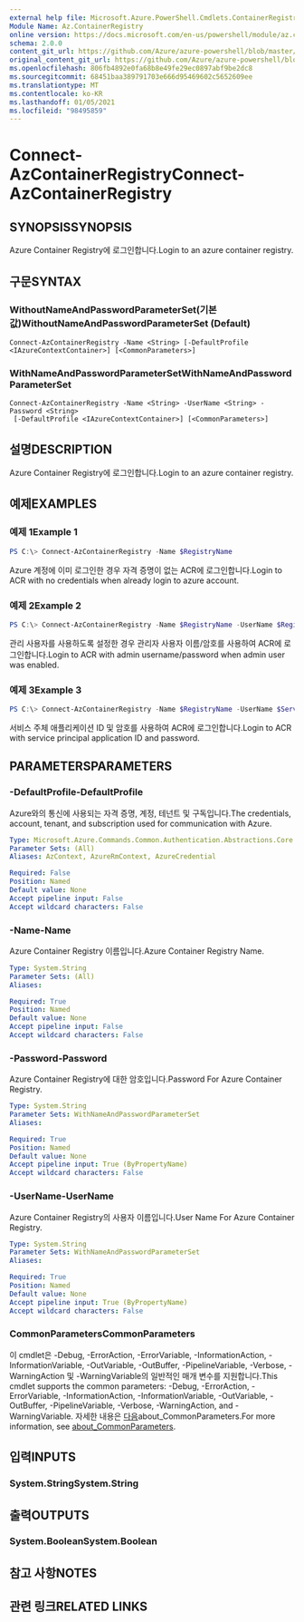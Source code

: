 ```yaml
---
external help file: Microsoft.Azure.PowerShell.Cmdlets.ContainerRegistry.dll-Help.xml
Module Name: Az.ContainerRegistry
online version: https://docs.microsoft.com/en-us/powershell/module/az.containerregistry/connect-azcontainerregistry
schema: 2.0.0
content_git_url: https://github.com/Azure/azure-powershell/blob/master/src/ContainerRegistry/ContainerRegistry/help/Connect-AzContainerRegistry.md
original_content_git_url: https://github.com/Azure/azure-powershell/blob/master/src/ContainerRegistry/ContainerRegistry/help/Connect-AzContainerRegistry.md
ms.openlocfilehash: 806fb4892e0fa68b8e49fe29ec0897abf9be2dc8
ms.sourcegitcommit: 68451baa389791703e666d95469602c5652609ee
ms.translationtype: MT
ms.contentlocale: ko-KR
ms.lasthandoff: 01/05/2021
ms.locfileid: "98495859"
---
```

# <span data-ttu-id="9aae0-101">Connect-AzContainerRegistry</span><span class="sxs-lookup"><span data-stu-id="9aae0-101">Connect-AzContainerRegistry</span></span>

## <span data-ttu-id="9aae0-102">SYNOPSIS</span><span class="sxs-lookup"><span data-stu-id="9aae0-102">SYNOPSIS</span></span>
<span data-ttu-id="9aae0-103">Azure Container Registry에 로그인합니다.</span><span class="sxs-lookup"><span data-stu-id="9aae0-103">Login to an azure container registry.</span></span>

## <span data-ttu-id="9aae0-104">구문</span><span class="sxs-lookup"><span data-stu-id="9aae0-104">SYNTAX</span></span>

### <span data-ttu-id="9aae0-105">WithoutNameAndPasswordParameterSet(기본값)</span><span class="sxs-lookup"><span data-stu-id="9aae0-105">WithoutNameAndPasswordParameterSet (Default)</span></span>
```
Connect-AzContainerRegistry -Name <String> [-DefaultProfile <IAzureContextContainer>] [<CommonParameters>]
```

### <span data-ttu-id="9aae0-106">WithNameAndPasswordParameterSet</span><span class="sxs-lookup"><span data-stu-id="9aae0-106">WithNameAndPasswordParameterSet</span></span>
```
Connect-AzContainerRegistry -Name <String> -UserName <String> -Password <String>
 [-DefaultProfile <IAzureContextContainer>] [<CommonParameters>]
```

## <span data-ttu-id="9aae0-107">설명</span><span class="sxs-lookup"><span data-stu-id="9aae0-107">DESCRIPTION</span></span>
<span data-ttu-id="9aae0-108">Azure Container Registry에 로그인합니다.</span><span class="sxs-lookup"><span data-stu-id="9aae0-108">Login to an azure container registry.</span></span>

## <span data-ttu-id="9aae0-109">예제</span><span class="sxs-lookup"><span data-stu-id="9aae0-109">EXAMPLES</span></span>

### <span data-ttu-id="9aae0-110">예제 1</span><span class="sxs-lookup"><span data-stu-id="9aae0-110">Example 1</span></span>
```powershell
PS C:\> Connect-AzContainerRegistry -Name $RegistryName
```

<span data-ttu-id="9aae0-111">Azure 계정에 이미 로그인한 경우 자격 증명이 없는 ACR에 로그인합니다.</span><span class="sxs-lookup"><span data-stu-id="9aae0-111">Login to ACR with no credentials when already login to azure account.</span></span>

### <span data-ttu-id="9aae0-112">예제 2</span><span class="sxs-lookup"><span data-stu-id="9aae0-112">Example 2</span></span>
```powershell
PS C:\> Connect-AzContainerRegistry -Name $RegistryName -UserName $RegistryName -Password $AdminPassWord
```

<span data-ttu-id="9aae0-113">관리 사용자를 사용하도록 설정한 경우 관리자 사용자 이름/암호를 사용하여 ACR에 로그인합니다.</span><span class="sxs-lookup"><span data-stu-id="9aae0-113">Login to ACR with admin username/password when admin user was enabled.</span></span>

### <span data-ttu-id="9aae0-114">예제 3</span><span class="sxs-lookup"><span data-stu-id="9aae0-114">Example 3</span></span>
```powershell
PS C:\> Connect-AzContainerRegistry -Name $RegistryName -UserName $ServicePrincipal -Password $ServicePrincipalPassword
```

<span data-ttu-id="9aae0-115">서비스 주체 애플리케이션 ID 및 암호를 사용하여 ACR에 로그인합니다.</span><span class="sxs-lookup"><span data-stu-id="9aae0-115">Login to ACR with service principal application ID and password.</span></span>

## <span data-ttu-id="9aae0-116">PARAMETERS</span><span class="sxs-lookup"><span data-stu-id="9aae0-116">PARAMETERS</span></span>

### <span data-ttu-id="9aae0-117">-DefaultProfile</span><span class="sxs-lookup"><span data-stu-id="9aae0-117">-DefaultProfile</span></span>
<span data-ttu-id="9aae0-118">Azure와의 통신에 사용되는 자격 증명, 계정, 테넌트 및 구독입니다.</span><span class="sxs-lookup"><span data-stu-id="9aae0-118">The credentials, account, tenant, and subscription used for communication with Azure.</span></span>

```yaml
Type: Microsoft.Azure.Commands.Common.Authentication.Abstractions.Core.IAzureContextContainer
Parameter Sets: (All)
Aliases: AzContext, AzureRmContext, AzureCredential

Required: False
Position: Named
Default value: None
Accept pipeline input: False
Accept wildcard characters: False
```

### <span data-ttu-id="9aae0-119">-Name</span><span class="sxs-lookup"><span data-stu-id="9aae0-119">-Name</span></span>
<span data-ttu-id="9aae0-120">Azure Container Registry 이름입니다.</span><span class="sxs-lookup"><span data-stu-id="9aae0-120">Azure Container Registry Name.</span></span>

```yaml
Type: System.String
Parameter Sets: (All)
Aliases:

Required: True
Position: Named
Default value: None
Accept pipeline input: False
Accept wildcard characters: False
```

### <span data-ttu-id="9aae0-121">-Password</span><span class="sxs-lookup"><span data-stu-id="9aae0-121">-Password</span></span>
<span data-ttu-id="9aae0-122">Azure Container Registry에 대한 암호입니다.</span><span class="sxs-lookup"><span data-stu-id="9aae0-122">Password For Azure Container Registry.</span></span>

```yaml
Type: System.String
Parameter Sets: WithNameAndPasswordParameterSet
Aliases:

Required: True
Position: Named
Default value: None
Accept pipeline input: True (ByPropertyName)
Accept wildcard characters: False
```

### <span data-ttu-id="9aae0-123">-UserName</span><span class="sxs-lookup"><span data-stu-id="9aae0-123">-UserName</span></span>
<span data-ttu-id="9aae0-124">Azure Container Registry의 사용자 이름입니다.</span><span class="sxs-lookup"><span data-stu-id="9aae0-124">User Name For Azure Container Registry.</span></span>

```yaml
Type: System.String
Parameter Sets: WithNameAndPasswordParameterSet
Aliases:

Required: True
Position: Named
Default value: None
Accept pipeline input: True (ByPropertyName)
Accept wildcard characters: False
```

### <span data-ttu-id="9aae0-125">CommonParameters</span><span class="sxs-lookup"><span data-stu-id="9aae0-125">CommonParameters</span></span>
<span data-ttu-id="9aae0-126">이 cmdlet은 -Debug, -ErrorAction, -ErrorVariable, -InformationAction, -InformationVariable, -OutVariable, -OutBuffer, -PipelineVariable, -Verbose, -WarningAction 및 -WarningVariable의 일반적인 매개 변수를 지원합니다.</span><span class="sxs-lookup"><span data-stu-id="9aae0-126">This cmdlet supports the common parameters: -Debug, -ErrorAction, -ErrorVariable, -InformationAction, -InformationVariable, -OutVariable, -OutBuffer, -PipelineVariable, -Verbose, -WarningAction, and -WarningVariable.</span></span> <span data-ttu-id="9aae0-127">자세한 내용은 [다음](http://go.microsoft.com/fwlink/?LinkID=113216)about_CommonParameters.</span><span class="sxs-lookup"><span data-stu-id="9aae0-127">For more information, see [about_CommonParameters](http://go.microsoft.com/fwlink/?LinkID=113216).</span></span>

## <span data-ttu-id="9aae0-128">입력</span><span class="sxs-lookup"><span data-stu-id="9aae0-128">INPUTS</span></span>

### <span data-ttu-id="9aae0-129">System.String</span><span class="sxs-lookup"><span data-stu-id="9aae0-129">System.String</span></span>

## <span data-ttu-id="9aae0-130">출력</span><span class="sxs-lookup"><span data-stu-id="9aae0-130">OUTPUTS</span></span>

### <span data-ttu-id="9aae0-131">System.Boolean</span><span class="sxs-lookup"><span data-stu-id="9aae0-131">System.Boolean</span></span>

## <span data-ttu-id="9aae0-132">참고 사항</span><span class="sxs-lookup"><span data-stu-id="9aae0-132">NOTES</span></span>

## <span data-ttu-id="9aae0-133">관련 링크</span><span class="sxs-lookup"><span data-stu-id="9aae0-133">RELATED LINKS</span></span>
